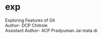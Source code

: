 # exp
Exploring Features of Git <br>
Author- DCP Chitrole <br>
Assistant Author- ACP Pradyuman
Jai mata di


